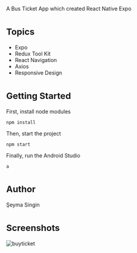 A Bus Ticket App which created React Native Expo

# <sub>**Topics**</sub>
- Expo
- Redux Tool Kit
- React Navigation
- Axios
- Responsive Design

# <sub>**Getting Started**</sub>
First, install node modules 

`npm install`

Then, start the project

`npm start`

Finally, run the Android Studio

`a`

# <sub>**Author**</sub>
Şeyma Singin

# <sub>**Screenshots**</sub>

![buyticket](https://github.com/seymasingin/busticket/assets/113527683/4423acf7-1887-498f-86ba-9815ba529ba0)


